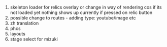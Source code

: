 1. skeleton loader for relics overlay or change in way of rendering cos if its not loaded yet nothing shows up currently if pressed on relic button
2. possible change to routes - adding type: youtube/image etc
3. zh translation
4. phcs
5. layouts
6. stage select for mizuki